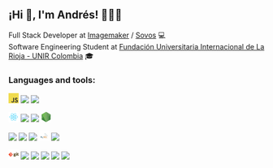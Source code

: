 <h2>¡Hi 👋, I'm Andrés! 👨🏻‍💻</h2>

<p>
  Full Stack Developer at <a href="https://www.imagemaker.com/?lang=en">Imagemaker</a> / <a href="https://sovos.com/co/">Sovos</a> 💻</br> 
  Software Engineering Student at <a href="https://colombia.unir.net/">Fundación Universitaria Internacional de La Rioja - UNIR Colombia</a> 🎓
</p>

<h3>Languages and tools:</h3>

<code><img height="20" weight="20" src="https://raw.githubusercontent.com/github/explore/80688e429a7d4ef2fca1e82350fe8e3517d3494d/topics/javascript/javascript.png"></code>
<code><img height="20" src="https://logodix.com/logo/773600.png"></code>
<code><img height="20" src="https://cdn3.iconfinder.com/data/icons/logos-and-brands-adobe/512/267_Python-512.png"></code>

<code><img height="20" src="https://raw.githubusercontent.com/github/explore/80688e429a7d4ef2fca1e82350fe8e3517d3494d/topics/react/react.png"></code>
<code><img height="20" src="https://cdn4.iconfinder.com/data/icons/logos-and-brands/512/21_Angular_logo_logos-512.png"></code>
<code><img height="20" src="https://www.pngitem.com/pimgs/m/33-335825_-net-core-logo-png-transparent-png.png"></code>
<code><img height="20" src="https://raw.githubusercontent.com/github/explore/80688e429a7d4ef2fca1e82350fe8e3517d3494d/topics/nodejs/nodejs.png"></code>

<code><img height="20" src="https://upload.wikimedia.org/wikipedia/commons/thumb/2/29/Postgresql_elephant.svg/1985px-Postgresql_elephant.svg.png"></code>
<code><img height="20" src="https://user-images.githubusercontent.com/4249331/52232852-e2c4f780-28bd-11e9-835d-1e3cf3e43888.png"></code>
<code><img height="20" src="https://pbs.twimg.com/profile_images/1452637606559326217/GFz_P-5e_400x400.png"></code>
<code><img height="20" src="https://raw.githubusercontent.com/github/explore/80688e429a7d4ef2fca1e82350fe8e3517d3494d/topics/mysql/mysql.png"></code>
<code><img height="20" src="https://static-00.iconduck.com/assets.00/file-type-elastic-icon-2048x2037-ebvp8nb6.png"></code>

<code><img height="20" src="https://raw.githubusercontent.com/github/explore/80688e429a7d4ef2fca1e82350fe8e3517d3494d/topics/git/git.png"></code>
<code><img height="20" src="https://cdn.iconscout.com/icon/free/png-256/free-azure-devops-3628645-3029870.png"></code>
<code><img height="20" src="https://www.docker.com/wp-content/uploads/2022/03/vertical-logo-monochromatic.png"></code>
<code><img height="20" src="https://static-00.iconduck.com/assets.00/general-awscloud-icon-2048x2048-3trjae80.png"></code>
<code><img height="20" src="https://upload.wikimedia.org/wikipedia/commons/thumb/3/39/Kubernetes_logo_without_workmark.svg/2109px-Kubernetes_logo_without_workmark.svg.png"></code>
<code><img height="20" src="https://uxwing.com/wp-content/themes/uxwing/download/brands-and-social-media/postman-icon.png"></code>

